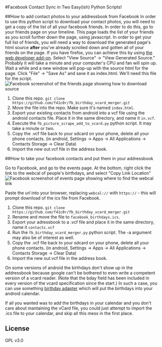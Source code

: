 #Facebook Contact Sync in Two Easy(ish) Python Scripts! 

##How to add contact photos to your addressbook from Facebook
In order to use this python script to download your contact photos, you will need to get a copy of the list of all your facebook friends. In order to do this, go to your friends page on your timeline. This page loads the list of your friends as you scroll further down the page, using javascript. In order to get your full list of friends, you will need a way to download the generated page's html source **after** you've already scrolled down and gotten all of your friends on the page. If you have firefox, you can achieve this by using [the web developer add-on](http://chrispederick.com/work/web-developer/). Select "View Source" -\> "View Generated Source." Probably it will take a minute and your computer's CPU and fan will spin up. Wait a while and a new window will pop-up with the source html for the page. Click "File" -\> "Save As" and save it as index.html. We'll need this file for the script.
![Facebook screenshot of the friends page showing how to download source](http://i.imgur.com/xFilq60.png)

1. Clone this repo. `git clone https://github.com/f41c0r/fb_birthday_vcard_merger.git`
2. Move the file into the repo. Make sure it's named `index.html`.
3. Export your existing contacts from android into a vcf file using the android contacts file. Place it in the same directory, and name it `in.vcf`.
4. Execute the `fb_picture_scrape_add_to_vcard.py` python script. It may take a minute or two.
5. Copy the .vcf file back to your sdcard on your phone, delete all your phone contacts. (in android, Settings -\> Apps -\> All Applications -> Contacts Storage -\> Clear Data)
6. Import the new out.vcf file in the address book.

##How to take your facebook contacts and put them in your addressbook

Go to Facebook, and go to the events page. At the bottom, right click the link to the webcal of people's birthdays, and select "Copy Link Location"
![Facebook screenshot of events page showing where to find the webcal link](http://i.imgur.com/hdg6peZ.png)

Paste the url into your browser, replacing `webcal://` with `https://` - this will prompt download of the ics file from Facebook.

1. Clone this repo. `git clone https://github.com/f41c0r/fb_birthday_vcard_merger.git`
2. Rename and move the file to `facebook_birthdays.ics`.
3. Export your adressbook to a .vcf file and place it in the same directory, name it `contacts.vcf`
4. Run the `fb_birthday_vcard_merger.py` python script. The -a argument may also be of interest as well.
5. Copy the .vcf file back to your sdcard on your phone, delete all your phone contacts. (in android, Settings -\> Apps -\> All Applications -> Contacts Storage -\> Clear Data)
6. Import the new out.vcf file in the address book.

On some versions of android the birthdays don't show up in the addressbook because google can't be bothered to even write a competent version of a vcard reader. (Note that the bday field has been included in every version of the vcard specification since the start.) In such a case, you can use something [birthday adapter](http://sufficientlysecure.org/birthday-adapter) which will put the birthdays into your android calendar. 

If all you wanted was to add the birthdays in your calendar and you don't care about mantaining the vCard file, you could just attempt to import the .ics file to your calendar, and skip all this mess in the first place.


## License
GPL v3.0 
